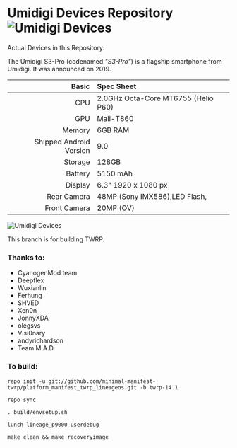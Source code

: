 Umidigi Devices Repository
![Umidigi Devices](https://www.umidigi.com/images/others/umidigi_logo.png)
==========================
Actual Devices in this Repository:

The Umidigi S3-Pro (codenamed _"S3-Pro"_) is a flagship smartphone from Umidigi.
It was announced on 2019.

Basic   | Spec Sheet
-------:|:-------------------------
CPU     | 2.0GHz Octa-Core MT6755 (Helio P60)
GPU     | Mali-T860
Memory  | 6GB RAM
Shipped Android Version | 9.0
Storage | 128GB
Battery | 5150 mAh
Display | 6.3" 1920 x 1080 px
Rear Camera | 48MP (Sony IMX586),LED Flash, 
Front Camera | 20MP (OV)

![Umidigi Devices](https://lh6.googleusercontent.com/14LQr0O-Maf5QWqGh1rlj6gM1W8B6tj-EFe8gQrLW4ujGYTBc6aY_zp66-BAXXm0nPEpvujv1vhYdIT_P8ipArBwskxgBUBCvS-fJ2h1dhDrYVoBeL1oZ9cBpkAcmDz8qahpuRIK "Umidigi S3-Pro in black")

This branch is for building TWRP.

### Thanks to:
 * CyanogenMod team
 * Deepflex
 * Wuxianlin
 * Ferhung
 * SHVED
 * Xen0n
 * JonnyXDA
 * olegsvs
 * Visi0nary
 * andyrichardson
 * Team M.A.D

### To build: 
```
repo init -u git://github.com/minimal-manifest-twrp/platform_manifest_twrp_lineageos.git -b twrp-14.1

repo sync

. build/envsetup.sh

lunch lineage_p9000-userdebug

make clean && make recoveryimage
```

